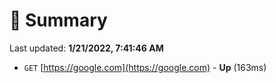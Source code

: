 # 📖 Summary
Last updated: **1/21/2022, 7:41:46 AM**

- `GET` [https://google.com](https://google.com) - **Up** (163ms)

